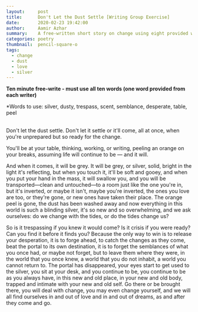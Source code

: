 ```yaml
---
layout:     post
title:      Don't Let the Dust Settle [Writing Group Exercise]
date:       2020-02-23 19:42:00
author:     Aamir Azhar
summary:    A free-written short story on change using eight provided words at a writing group meetup.
categories: poetry
thumbnail:  pencil-square-o
tags:
  - change
  - dust
  - love
  - silver
---
```

**Ten minute free-write - must use all ten words (one word provided from each writer)**

*Words to use: silver, dusty, trespass, scent, semblance, desperate, table, peel

<br>
Don't let the dust settle. Don't let it settle or it'll come, all at once, when you're unprepared but so ready for the change.

You'll be at your table, thinking, working, or writing, peeling an orange on your breaks, assuming life will continue to be — and it will.

And when it comes, it will be grey. It will be grey, or silver, solid, bright in the light it's reflecting, but when you touch it, it'll be soft and gooey, and when you put your hand in the mass, it will swallow you, and you will be transported—clean and untouched—to a room just like the one you're in, but it's inverted, or maybe it isn't, maybe you're inverted, the ones you love are too, or they're gone, or new ones have taken their place. The orange peel is gone, the dust has been washed away and now everything in this world is such a blinding silver, it's so new and so overwhelming, and we ask ourselves: do we change with the tides, or do the tides change us?

So is it trespassing if you knew it would come? Is it crisis if you were ready? Can you find it before it finds you? Because the only way to win is to release your desperation, it is to forge ahead, to catch the changes as they come, beat the portal to its own destination, it is to forget the semblances of what you once had, or maybe not forget, but to leave them where they were, in the world that you once knew, a world that you do not inhabit, a world you cannot return to. The portal has disappeared, your eyes start to get used to the silver, you sit at your desk, and you continue to be, you continue to be as you always have, in this new and old place, in your new and old body, trapped and intimate with your new and old self. Go there or be brought there, you will deal with change, you may even change yourself, and we will all find ourselves in and out of love and in and out of dreams, as and after they come and go.
